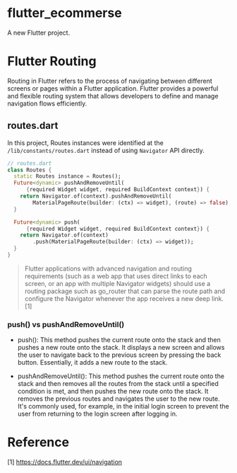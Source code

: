 # flutter_ecommerse

A new Flutter project.

# Flutter Routing

Routing in Flutter refers to the process of navigating between different screens or pages within a Flutter application. Flutter provides a powerful and flexible routing system that allows developers to define and manage navigation flows efficiently.

## routes.dart

In this project, Routes instances were identified at the `/lib/constants/routes.dart` instead of using `Navigator` API directly.

```dart
// routes.dart
class Routes {
  static Routes instance = Routes();
  Future<dynamic> pushAndRemoveUntil(
      {required Widget widget, required BuildContext context}) {
    return Navigator.of(context).pushAndRemoveUntil(
        MaterialPageRoute(builder: (ctx) => widget), (route) => false);
  }

  Future<dynamic> push(
      {required Widget widget, required BuildContext context}) {
    return Navigator.of(context)
        .push(MaterialPageRoute(builder: (ctx) => widget));
  }
}
```

> Flutter applications with advanced navigation and routing requirements (such as a web app that uses direct links to each screen, or an app with multiple Navigator widgets) should use a routing package such as go_router that can parse the route path and configure the Navigator whenever the app receives a new deep link. [1]

### push() vs pushAndRemoveUntil()

- push(): This method pushes the current route onto the stack and then pushes a new route onto the stack. It displays a new screen and allows the user to navigate back to the previous screen by pressing the back button. Essentially, it adds a new route to the stack.

- pushAndRemoveUntil(): This method pushes the current route onto the stack and then removes all the routes from the stack until a specified condition is met, and then pushes the new route onto the stack. It removes the previous routes and navigates the user to the new route. It's commonly used, for example, in the initial login screen to prevent the user from returning to the login screen after logging in.

# Reference

[1] https://docs.flutter.dev/ui/navigation
